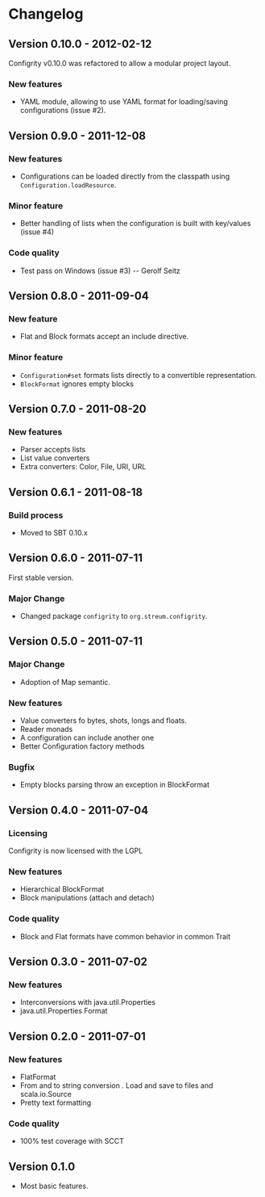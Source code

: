 Changelog
=========

Version 0.10.0 - 2012-02-12
---------------------------

Configrity v0.10.0 was refactored to allow a modular project layout.

### New features

 - YAML module, allowing to use YAML format for loading/saving configurations (issue #2).

Version 0.9.0 - 2011-12-08
--------------------------

### New features

  - Configurations can be loaded directly from the classpath using
    `Configuration.loadResource`.
  
### Minor feature

  - Better handling of lists when the configuration is built with
    key/values (issue #4)

### Code quality

  - Test pass on Windows (issue #3) -- Gerolf Seitz
    

Version 0.8.0 - 2011-09-04
--------------------------

### New feature

  - Flat and Block formats accept an include directive.

### Minor feature

  - `Configuration#set` formats lists directly to a convertible representation.
  - `BlockFormat` ignores empty blocks  

Version 0.7.0 - 2011-08-20
--------------------------

### New features

  - Parser accepts lists
  - List value converters
  - Extra converters: Color, File, URI, URL

Version 0.6.1 - 2011-08-18
--------------------------

### Build process

  - Moved to SBT 0.10.x


Version 0.6.0 - 2011-07-11
--------------------------

First stable version.

### Major Change

  - Changed package `configrity` to `org.streum.configrity`.

Version 0.5.0 - 2011-07-11
--------------------------

### Major Change

  - Adoption of Map semantic.

### New features

  - Value converters fo bytes, shots, longs and floats.
  - Reader monads
  - A configuration can include another one
  - Better Configuration factory methods

### Bugfix

  - Empty blocks parsing throw an exception in BlockFormat

Version 0.4.0 - 2011-07-04
--------------------------

### Licensing 

  Configrity is now licensed with the LGPL

### New features 

  - Hierarchical BlockFormat
  - Block manipulations (attach and detach)

### Code quality 

  - Block and Flat formats have common behavior in common Trait

Version 0.3.0 - 2011-07-02 
--------------------------

### New features 
    
  - Interconversions with java.util.Properties
  - java.util.Properties Format

Version 0.2.0 - 2011-07-01 
--------------------------

### New features 
    
  - FlatFormat
  - From and to string conversion
  . Load and save to files and scala.io.Source
  - Pretty text formatting

### Code quality 

  - 100% test coverage with SCCT

Version 0.1.0 
-------------

  - Most basic features.
